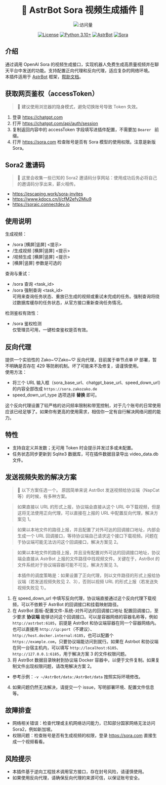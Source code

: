 <div align="center">

# 🫧 AstrBot Sora 视频生成插件 🫧

![:访问量](https://count.getloli.com/@astrbot_plugin_video_sora?name=astrbot_plugin_video_sora&theme=rule34&padding=7&offset=0&scale=1&pixelated=1&darkmode=auto)

[![License](https://img.shields.io/badge/License-MIT-green.svg)](https://opensource.org/licenses/MIT)
[![Python 3.10+](https://img.shields.io/badge/Python-3.10%2B-blue.svg)](https://www.python.org)
[![AstrBot](https://img.shields.io/badge/AstrBot-4.0%2B-75B9D8.svg)](https://github.com/AstrBotDevs/AstrBot)
[![Sora](https://img.shields.io/badge/OpenAI%20Sora-2-00aaff.svg)](https://sora.com)

</div>

## 介绍

通过调用 OpenAI Sora 的视频生成接口，实现机器人免费生成高质量视频并在聊天平台中发送的功能。支持配置正向代理和反向代理，适应复杂的网络环境。  
本插件适用于 [AstrBot](https://github.com/AstrBotDevs/AstrBot) 框架，[帮助文档](https://astrbot.app)。

## 获取网页鉴权（accessToken）

> 📝 建议使用浏览器的隐身模式，避免切换账号导致 Token 失效。

1. 登录 https://chatgpt.com
2. 打开 https://chatgpt.com/api/auth/session
3. 复制返回内容中的 accessToken 字段填写进插件配置，不需要加 `Bearer ` 前缀。
4. 打开 https://sora.com 检查账号是否有 Sora 模型的使用权限。注意是新版 Sora。

## Sora2 邀请码

> 📝 这里会收集一些已知的 Sora2 邀请码分享网站：使用成功后务必将自己的邀请码分享出来，薪火相传。

- https://escaping.work/sora-invites
- https://www.kdocs.cn/l/cfM2efy2Miu9
- https://soraic.connectdev.io

## 使用说明

生成视频：

- /sora [横屏|竖屏] <提示>
- /生成视频 [横屏|竖屏] <提示>
- /视频生成 [横屏|竖屏] <提示>
- [横屏|竖屏] 参数是可选的

查询与重试：

- /sora 查询 <task_id>
- /sora 强制查询 <task_id>  
  可用来查询任务状态、重放已生成的视频或重试未完成的任务。强制查询将绕过数据库缓存的任务状态，从官方接口重新查询任务情况。

检测鉴权有效性：

- /sora 鉴权检测  
  仅管理员可用，一键检查鉴权是否有效。

## 反向代理

提供一个实验性的 Zako\~♡Zako\~♡ 反向代理，目前属于单节点单 IP 部署，暂不明确是否存在 429 等防刷机制。坏了可能来不及修复，请谨慎使用。  
使用方法：

- 将三个 URL 输入框（sora_base_url、chatgpt_base_url、speed_down_url）的内容全部改成 `https://sora.zakozako.de`
- speed_down_url_type 选项选择 <b>替换</b> 即可。

这个反向代理设置了较严格的访问频率限制和带宽控制，对于几个账号的日常使用应该已经足够了。如果你有更高的使用需求，相信你一定有自行解决网络问题的能力。

## 特性

- 支持自定义并发数；无可用 Token 时会提示并发过多或未配置。
- 任务状态同步更新到 Sqlite3 数据库，可在插件数据目录导出 video_data.db 文件。

## 发送视频失败的解决方案

> 📝 以下方案任选一个。
> 原因简单来说 AstrBot 发送视频给协议端（NapCat 等）的时候，有多种方案。

> 如果直接以 URL 的形式上报，协议端会直接从这个 URL 中下载视频，但是这将无法使用正向代理，可以直接在上报的 URL 中配置反向代理，解决方案见 1。

> 如果以本地文件的路径上报，并且配置了对外可达的回调接口地址，内部会生成一个 URL 回调接口，等待协议端自己请求这个接口下载视频。问题在于协议端可能无法访问这个回调接口，解决方案见 2。

> 如果以本地文件的路径上报，并且没有配置对外可达的回调接口地址，协议端会直接从 AstrBot 上报的文件路径中找视频文件。关键在于，AstrBot 的文件系统对于协议端容器可能不可见，解决方案见 3。

> 本插件的调度策略是：如果设置了正向代理，则以文件路径的形式上报给协议端（若发送视频失败见 2、3），否则以视频 URL 的形式上报（若发送失视频失败见 1）。

1. 在 speed_down_url 中填写反向代理，协议端直接通过这个反向代理下载视频，可以不依赖于 AstrBot 的回调接口和挂载映射路径。
2. 在 AstrBot 面板-配置文件-系统-对外可达的回调接口地址 配置回调接口，至少要求 <b>协议端</b> 能够访问这个回调接口。可以是容器网络的容器名称等，例如 `http://astrbot:6185`，前提是 AstrBot 和协议端容器在同一个容器网络内。也可以直接用 `http://ip:port`（不建议）、`http://host.docker.internal:6185`，也可以配置个 `https://example.com`，只要协议端能访问到就行。如果在 Astrbot 和协议端在同一台宿主机内，可以填写 `http://localhost:6185`、`http://127.0.0.1:6185`，用于解决方案 3 的文件权限问题。
3. 将 AstrBot 数据目录映射到协议端 Docker 容器中，以便于文件复制。如果复制文件出现权限问题，请改用解决方案 2。

- 参考示例：`-v ~/AstrBot/data:/AstrBot/data` 按照实际环境修改。

4. 如果问题仍然无法解决，请提交一个 issue，写明部署环境、配置文件信息等。

## 故障排查

- 网络相关错误：检查代理或主机网络访问能力，已知部分国家网络无法访问 Sora2，例如新加坡。
- 权限问题：检查账号是否有生成视频的权限，登录 https://sora.com 直接生成一个视频看看。

## 风险提示

- 本插件基于逆向工程技术调用官方接口，存在封号风险，请谨慎使用。
- 如果使用反向代理，请确保反向代理的来源可信，以保证账号安全。
